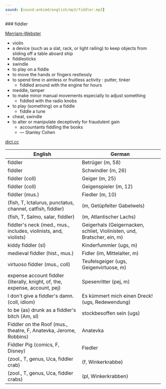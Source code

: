 ```yaml
---
sound: [sound:ankimd/english/mp3/fiddler.mp3]
---
```


\### fiddler

[Merriam-Webster](https://www.merriam-webster.com/dictionary/fiddler)

- violin
- a device (such as a slat, rack, or light railing) to keep objects from sliding off a table aboard ship
- fiddlesticks
- swindle
- to play on a fiddle
- to move the hands or fingers restlessly
- to spend time in aimless or fruitless activity : putter, tinker
    - fiddled around with the engine for hours
- meddle, tamper
- to make minor manual movements especially to adjust something
    - fiddled with the radio knobs
- to play (something) on a fiddle
    - fiddle a tune
- cheat, swindle
- to alter or manipulate deceptively for fraudulent gain
    - accountants fiddling the books
    - — Stanley Cohen

[dict.cc](https://www.dict.cc/fiddler)

| English        | German       |
| -------------- | ------------ |
| fiddler | Betrüger (m, 58) |
| fiddler | Schwindler (m, 26) |
| fiddler (coll) | Geiger (m, 25) |
| fiddler (coll) | Geigenspieler (m, 12) |
| fiddler (mus.) | Fiedler (m, 10) |
|  (fish, T, Ictalurus, punctatus, channel, catfish, fiddler) |  (m, Getüpfelter Gabelwels) |
|  (fish, T, Salmo, salar, fiddler) |  (m, Atlantischer Lachs) |
| fiddler's neck (med., mus., includes, violinists, and, violists) | Geigerhals (Geigernacken, schliet, Violinisten, und, Bratscher, ein, m) |
| kiddy fiddler (sl) | Kinderfummler (ugs, m) |
| medieval fiddler (hist., mus.) | Fidler (im, Mittelalter, m) |
| virtuoso fiddler (mus., coll) | Teufelsgeiger (ugs, Geigenvirtuose, m) |
| expense account fiddler (literally, knight, of, the, expense, account, pej) | Spesenritter (pej, m) |
| I don't give a fiddler's damn. (coll, idiom) | Es kümmert mich einen Dreck! (ugs, Redewendung) |
| to be (as) drunk as a fiddler's bitch (Am, sl) | stockbesoffen sein (ugs) |
| Fiddler on the Roof (mus., theatre, F, Anatevka, Jerome, Robbins) | Anatevka |
| Fiddler Pig (comics, F, Disney) | Fiedler |
|  (zool., T, genus, Uca, fiddler crab) |  (f, Winkerkrabbe) |
|  (zool., T, genus, Uca, fiddler crabs) |  (pl, Winkerkrabben) |
